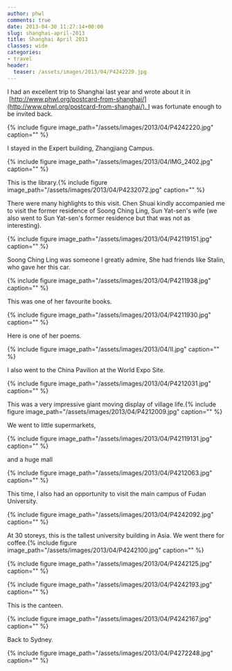 ```yaml
---
author: phwl
comments: true
date: 2013-04-30 11:27:14+00:00
slug: shanghai-april-2013
title: Shanghai April 2013
classes: wide
categories:
- travel
header:
  teaser: /assets/images/2013/04/P4242220.jpg
---
```


I had an excellent trip to Shanghai last year and wrote about it in  [http://www.phwl.org/postcard-from-shanghai/](http://www.phwl.org/postcard-from-shanghai/). I was fortunate enough to be invited back.

{% include figure image_path="/assets/images/2013/04/P4242220.jpg" caption="" %}

<!-- more -->

I stayed in the Expert building, Zhangjiang Campus.

{% include figure image_path="/assets/images/2013/04/IMG_2402.jpg" caption="" %}

This is the library.{% include figure image_path="/assets/images/2013/04/P4232072.jpg" caption="" %}

There were many highlights to this visit. Chen Shuai kindly accompanied me to visit the former residence of Soong Ching Ling, Sun Yat-sen's wife (we also went to Sun Yat-sen's former residence but that was not as interesting).

{% include figure image_path="/assets/images/2013/04/P42119151.jpg" caption="" %}

Soong Ching Ling was someone I greatly admire, She had friends like Stalin, who gave her this car.

{% include figure image_path="/assets/images/2013/04/P4211938.jpg" caption="" %}

This was one of her favourite books.

{% include figure image_path="/assets/images/2013/04/P4211930.jpg" caption="" %}

Here is one of her poems.

{% include figure image_path="/assets/images/2013/04/II.jpg" caption="" %}

I also went to the China Pavilion at the World Expo Site.

{% include figure image_path="/assets/images/2013/04/P4212031.jpg" caption="" %}

This was a very impressive giant moving display of village life.{% include figure image_path="/assets/images/2013/04/P4212009.jpg" caption="" %}

We went to little supermarkets,

{% include figure image_path="/assets/images/2013/04/P42119131.jpg" caption="" %}

and a huge mall

{% include figure image_path="/assets/images/2013/04/P4212063.jpg" caption="" %}

This time, I also had an opportunity to visit the main campus of Fudan University.

{% include figure image_path="/assets/images/2013/04/P4242092.jpg" caption="" %}

At 30 storeys, this is the tallest university building in Asia. We went there for coffee.{% include figure image_path="/assets/images/2013/04/P4242100.jpg" caption="" %}

{% include figure image_path="/assets/images/2013/04/P4242125.jpg" caption="" %}

{% include figure image_path="/assets/images/2013/04/P4242193.jpg" caption="" %}

This is the canteen.

{% include figure image_path="/assets/images/2013/04/P4242167.jpg" caption="" %}

Back to Sydney.

{% include figure image_path="/assets/images/2013/04/P4272248.jpg" caption="" %}
